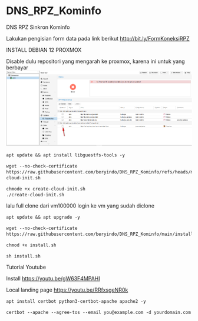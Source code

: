 # DNS_RPZ_Kominfo
DNS RPZ Sinkron Kominfo

Lakukan pengisian form data pada link berikut
http://bit.ly/FormKoneksiRPZ

INSTALL DEBIAN 12 PROXMOX

Disable dulu repositori yang mengarah ke proxmox, karena ini untuk yang berbayar
![alt text](https://raw.githubusercontent.com/beryindo/DNS_RPZ_Kominfo/refs/heads/main/2025-09-30_222954.jpg)



```
apt update && apt install libguestfs-tools -y
```
```
wget --no-check-certificate https://raw.githubusercontent.com/beryindo/DNS_RPZ_Kominfo/refs/heads/main/create-cloud-init.sh
```
```
chmode +x create-cloud-init.sh
./create-cloud-init.sh
```
lalu full clone dari vm100000
login ke vm yang sudah diclone

```
apt update && apt upgrade -y
```

```
wget --no-check-certificate https://raw.githubusercontent.com/beryindo/DNS_RPZ_Kominfo/main/install.sh
```
```
chmod +x install.sh
```
```
sh install.sh
```
Tutorial Youtube

Install https://youtu.be/gW63F4MPAHI

Local landing page https://youtu.be/RRfxsgeNR0k

```
apt install certbot python3-certbot-apache apache2 -y
```
```
certbot --apache --agree-tos --email you@example.com -d yourdomain.com
